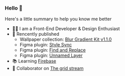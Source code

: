 ### Hello 👋

Here's a little summary to help you know me better

- 👨‍💻 I am a Front-End Developer & Design Enthusiast
- 🚀 Rencently published
  - Wallpaper collection: [Blur Gradient Kit v1.1.0](https://www.figma.com/community/file/1125043526859176590)
  - Figma plugin: [Style Sync](https://www.figma.com/community/plugin/1134483555861502888/Style-Sync)
  - Figma plugin: [Find and Replace](https://www.figma.com/community/plugin/1137017289649153305/Find-and-Replace)
  - Figma plugin: [Unnamed Layer](https://www.figma.com/community/plugin/1124877766066983898/Unnamed-Layer)
- 📚 Learning [Firebase](https://firebase.google.com)
- 🤝 Collaborator on [The grid stream](https://thegridstream.com/)
